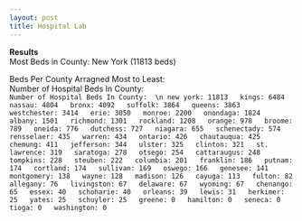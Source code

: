 ```yaml
---
layout: post
title: Hospital Lab
---
```

**Results**  
Most Beds in County: New York (11813 beds)  

Beds Per County Arragned Most to Least:  
Number of Hospital Beds In County:  
`Number of Hospital Beds In County:  \n
new york: 11813  
kings: 6484  
nassau: 4804  
bronx: 4092  
suffolk: 3864  
queens: 3863  
westchester: 3414  
erie: 3050  
monroe: 2200  
onondaga: 1824  
albany: 1501  
richmond: 1301  
rockland: 1208  
orange: 978  
broome: 789  
oneida: 776  
dutchess: 727  
niagara: 655  
schenectady: 574  
rensselaer: 435  
warren: 434  
ontario: 426  
chautauqua: 425  
chemung: 411  
jefferson: 344  
ulster: 325  
clinton: 321  
st. lawrence: 319  
saratoga: 278  
otsego: 254  
cattaraugus: 248  
tompkins: 228  
steuben: 222  
columbia: 201  
franklin: 186  
putnam: 174  
cortland: 174  
sullivan: 169  
oswego: 166  
genesee: 141  
montgomery: 138  
wayne: 128  
madison: 126  
cayuga: 113  
fulton: 82  
allegany: 76  
livingston: 67  
delaware: 67  
wyoming: 67  
chenango: 65  
essex: 40  
schoharie: 40  
orleans: 39  
lewis: 31  
herkimer: 25  
yates: 25  
schuyler: 25  
greene: 0  
hamilton: 0  
seneca: 0  
tioga: 0  
washington: 0`  
